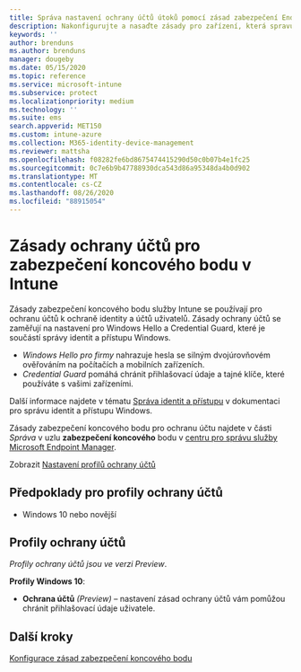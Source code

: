 ```yaml
---
title: Správa nastavení ochrany účtů útoků pomocí zásad zabezpečení Endpoint v Microsoft Intune | Microsoft Docs
description: Nakonfigurujte a nasaďte zásady pro zařízení, která spravujete pomocí zásad ochrany účtů služby Endpoint Security ve Správci Microsoft Endpoint Manager.
keywords: ''
author: brenduns
ms.author: brenduns
manager: dougeby
ms.date: 05/15/2020
ms.topic: reference
ms.service: microsoft-intune
ms.subservice: protect
ms.localizationpriority: medium
ms.technology: ''
ms.suite: ems
search.appverid: MET150
ms.custom: intune-azure
ms.collection: M365-identity-device-management
ms.reviewer: mattsha
ms.openlocfilehash: f08282fe6bd8675474415290d50c0b07b4e1fc25
ms.sourcegitcommit: 0c7e6b9b47788930dca543d86a95348da4b0d902
ms.translationtype: MT
ms.contentlocale: cs-CZ
ms.lasthandoff: 08/26/2020
ms.locfileid: "88915054"
---
```

# <a name="account-protection-policy-for-endpoint-security-in-intune"></a>Zásady ochrany účtů pro zabezpečení koncového bodu v Intune

Zásady zabezpečení koncového bodu služby Intune se používají pro ochranu účtů k ochraně identity a účtů uživatelů. Zásady ochrany účtů se zaměřují na nastavení pro Windows Hello a Credential Guard, které je součástí správy identit a přístupu Windows.

- *Windows Hello pro firmy* nahrazuje hesla se silným dvojúrovňovém ověřováním na počítačích a mobilních zařízeních.
- *Credential Guard* pomáhá chránit přihlašovací údaje a tajné klíče, které používáte s vašimi zařízeními.

Další informace najdete v tématu [Správa identit a přístupu](/windows/security/identity-protection/) v dokumentaci pro správu identit a přístupu Windows.

Zásady zabezpečení koncového bodu pro ochranu účtu najdete v části *Správa* v uzlu **zabezpečení koncového** bodu v [centru pro správu služby Microsoft Endpoint Manager](https://go.microsoft.com/fwlink/?linkid=2109431).

Zobrazit [Nastavení profilů ochrany účtů](../protect/endpoint-security-asr-profile-settings.md)

## <a name="prerequisites-for-account-protection-profiles"></a>Předpoklady pro profily ochrany účtů

- Windows 10 nebo novější

## <a name="account-protection-profiles"></a>Profily ochrany účtů

*Profily ochrany účtů jsou ve verzi Preview*.

**Profily Windows 10**:

- **Ochrana účtů** *(Preview)* – nastavení zásad ochrany účtů vám pomůžou chránit přihlašovací údaje uživatele.

## <a name="next-steps"></a>Další kroky

[Konfigurace zásad zabezpečení koncového bodu](../protect/endpoint-security-policy.md#create-an-endpoint-security-policy)
